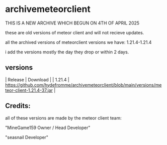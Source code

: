 # archivemeteorclient
THIS IS A NEW ARCHIVE WHICH BEGUN ON 4TH OF APRIL 2025

these are old versions of meteor client and will not recieve updates.

all the archived versions of meteorclient versions we have: 1.21.4-1.21.4

i add the versions mostly the day they drop or within 2 days.

## versions
| Release             | Download                                                                                         |
| 1.21.4              | https://github.com/hydefromme/archivemeteorclient/blob/main/versions/meteor-client-1.21.4-37.jar |

## Credits:

all of these versions are made by the meteor client team: 

"MineGame159 Owner / Head Developer"

"seasnail Developer"
